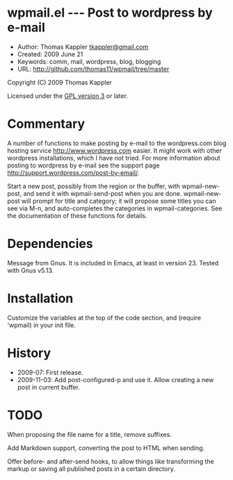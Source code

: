 # wpmail.el --- Post to wordpress by e-mail

* Author: Thomas Kappler <tkappler@gmail.com>
* Created: 2009 June 21
* Keywords: comm, mail, wordpress, blog, blogging
* URL: <http://github.com/thomas11/wpmail/tree/master>

Copyright (C) 2009 Thomas Kappler

Licensed under the [GPL version 3](http://www.gnu.org/licenses/) or later.

# Commentary

A number of functions to make posting by e-mail to the
wordpress.com blog hosting service <http://www.wordpress.com>
easier.  It might work with other wordpress installations, which I
have not tried.  For more information about posting to wordpress by
e-mail see the support page
<http://support.wordpress.com/post-by-email/>.

Start a new post, possibly from the region or the buffer, with
wpmail-new-post, and send it with wpmail-send-post when you are
done.  wpmail-new-post will prompt for title and category; it will
propose some titles you can see via M-n, and auto-completes the
categories in wpmail-categories.  See the documentation of these
functions for details.

# Dependencies
Message from Gnus.  It is included in Emacs, at least in version
23.  Tested with Gnus v5.13.

# Installation
Customize the variables at the top of the code section, and
(require 'wpmail) in your init file.

# History
* 2009-07:    First release.
* 2009-11-03: Add post-configured-p and use it. Allow creating a new
  post in current buffer.

# TODO

When proposing the file name for a title, remove suffixes.

Add Markdown support, converting the post to HTML when sending.

Offer before- and after-send hooks, to allow things like
transforming the markup or saving all published posts in a certain
directory.


